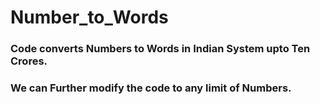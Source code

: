 # Number_to_Words
### Code converts Numbers to Words in Indian System upto Ten Crores.
### We can Further modify the code to any limit of Numbers.
